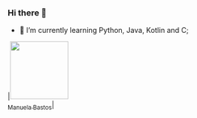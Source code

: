 ### Hi there 👋


- 🌱 I’m currently learning Python, Java, Kotlin and C;

 |[<img src="https://avatars.githubusercontent.com/u/93674466?v=4" width=115><br><sub>Manuela Bastos</sub>](https://www.linkedin.com/in/manuela-bastos-aa2461224/)|
